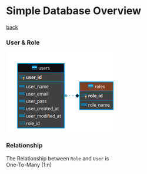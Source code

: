 # Simple Database Overview
[back](../index.md "Back to Index")
### User & Role

![Database Model User&Role](../images/img_db_001.png "Database Model - User & Role")

### Relationship

The Relationship between `Role` and `User` is\
    One-To-Many (1:n)
